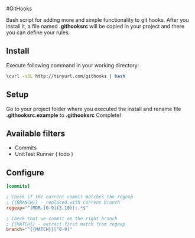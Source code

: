 #GitHooks

Bash script for adding more and simple functionality to git hooks. After you install it, a file named **.githooksrc** will be copied in your project and there you can define your rules.

## Install

Execute following command in your working directory:
```sh
\curl -sSL http://tinyurl.com/githooks | bash
```

## Setup
Go to your project folder where you executed the install and rename file **.githooksrc.example** to **.githooksrc** 
Complete!

## Available filters
- Commits
- UnitTest Runner ( todo )

## Configure

```INI
[commits]

; Check if the current commit matches the regexp
; {{BRANCH}} - replaced with current branch
regexp="^(MDR-[0-9]{3,10}):.*$"

; Check that we commit on the right branch
; {{MATCH}} - extract first match from regexp
branch="^{{MATCH}}[^0-9]"
```
